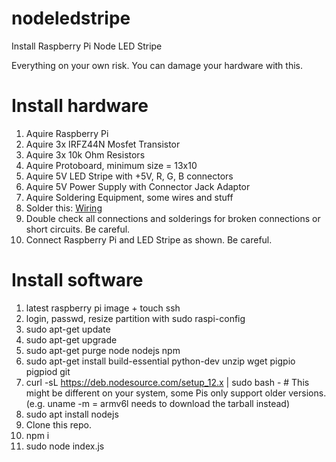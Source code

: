 # nodeledstripe
Install Raspberry Pi Node LED Stripe

Everything on your own risk. You can damage your hardware with this.

# Install hardware
1) Aquire Raspberry Pi
2) Aquire 3x IRFZ44N Mosfet Transistor 
3) Aquire 3x 10k Ohm Resistors
4) Aquire Protoboard, minimum size = 13x10
5) Aquire 5V LED Stripe with +5V, R, G, B connectors
6) Aquire 5V Power Supply with Connector Jack Adaptor
7) Aquire Soldering Equipment, some wires and stuff
8) Solder this: [Wiring](/wiring.png)
9) Double check all connections and solderings for broken connections or short circuits. Be careful.
9) Connect Raspberry Pi and LED Stripe as shown. Be careful.

# Install software
1) latest raspberry pi image + touch ssh
2) login, passwd, resize partition with sudo raspi-config
3) sudo apt-get update
4) sudo apt-get upgrade
5) sudo apt-get purge node nodejs npm
6) sudo apt-get install build-essential python-dev unzip wget pigpio pigpiod git
7) curl -sL https://deb.nodesource.com/setup_12.x | sudo bash - # This might be different on your system, some Pis only support older versions. (e.g. uname -m = armv6l needs to download the tarball instead)
8) sudo apt install nodejs
9) Clone this repo.
10) npm i
11) sudo node index.js


